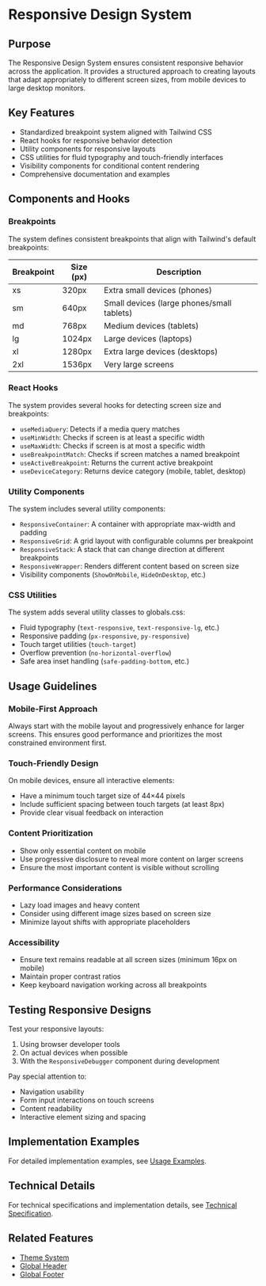 # Responsive Design System

## Purpose

The Responsive Design System ensures consistent responsive behavior across the application. It provides a structured approach to creating layouts that adapt appropriately to different screen sizes, from mobile devices to large desktop monitors.

## Key Features

- Standardized breakpoint system aligned with Tailwind CSS
- React hooks for responsive behavior detection
- Utility components for responsive layouts
- CSS utilities for fluid typography and touch-friendly interfaces
- Visibility components for conditional content rendering
- Comprehensive documentation and examples

## Components and Hooks

### Breakpoints

The system defines consistent breakpoints that align with Tailwind's default breakpoints:

| Breakpoint | Size (px) | Description |
|------------|-----------|-------------|
| xs | 320px | Extra small devices (phones) |
| sm | 640px | Small devices (large phones/small tablets) |
| md | 768px | Medium devices (tablets) |
| lg | 1024px | Large devices (laptops) |
| xl | 1280px | Extra large devices (desktops) |
| 2xl | 1536px | Very large screens |

### React Hooks

The system provides several hooks for detecting screen size and breakpoints:

- `useMediaQuery`: Detects if a media query matches
- `useMinWidth`: Checks if screen is at least a specific width
- `useMaxWidth`: Checks if screen is at most a specific width
- `useBreakpointMatch`: Checks if screen matches a named breakpoint
- `useActiveBreakpoint`: Returns the current active breakpoint
- `useDeviceCategory`: Returns device category (mobile, tablet, desktop)

### Utility Components

The system includes several utility components:

- `ResponsiveContainer`: A container with appropriate max-width and padding
- `ResponsiveGrid`: A grid layout with configurable columns per breakpoint
- `ResponsiveStack`: A stack that can change direction at different breakpoints
- `ResponsiveWrapper`: Renders different content based on screen size
- Visibility components (`ShowOnMobile`, `HideOnDesktop`, etc.)

### CSS Utilities

The system adds several utility classes to globals.css:

- Fluid typography (`text-responsive`, `text-responsive-lg`, etc.)
- Responsive padding (`px-responsive`, `py-responsive`)
- Touch target utilities (`touch-target`)
- Overflow prevention (`no-horizontal-overflow`)
- Safe area inset handling (`safe-padding-bottom`, etc.)

## Usage Guidelines

### Mobile-First Approach

Always start with the mobile layout and progressively enhance for larger screens. This ensures good performance and prioritizes the most constrained environment first.

### Touch-Friendly Design

On mobile devices, ensure all interactive elements:
- Have a minimum touch target size of 44×44 pixels
- Include sufficient spacing between touch targets (at least 8px)
- Provide clear visual feedback on interaction

### Content Prioritization

- Show only essential content on mobile
- Use progressive disclosure to reveal more content on larger screens
- Ensure the most important content is visible without scrolling

### Performance Considerations

- Lazy load images and heavy content
- Consider using different image sizes based on screen size
- Minimize layout shifts with appropriate placeholders

### Accessibility

- Ensure text remains readable at all screen sizes (minimum 16px on mobile)
- Maintain proper contrast ratios
- Keep keyboard navigation working across all breakpoints

## Testing Responsive Designs

Test your responsive layouts:

1. Using browser developer tools
2. On actual devices when possible
3. With the `ResponsiveDebugger` component during development

Pay special attention to:
- Navigation usability
- Form input interactions on touch screens
- Content readability
- Interactive element sizing and spacing

## Implementation Examples

For detailed implementation examples, see [Usage Examples](./responsive-design/usage-examples.md).

## Technical Details

For technical specifications and implementation details, see [Technical Specification](./responsive-design/technical-spec.md).

## Related Features

- [Theme System](./theme-system.md)
- [Global Header](./header.md)
- [Global Footer](./footer.md)

